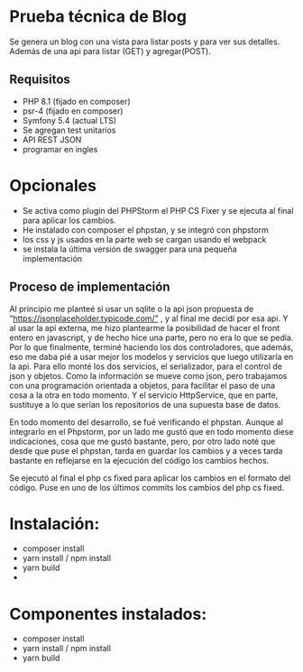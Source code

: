 # Prueba técnica de Blog

Se genera un blog con una vista para listar posts y para ver sus detalles. 
Además de una api para listar (GET) y agregar(POST).

## Requisitos

- PHP 8.1 (fijado en composer)
- psr-4 (fijado en composer)
- Symfony 5.4 (actual LTS)
- Se agregan test unitarios
- API REST JSON
- programar en ingles

# Opcionales
- Se activa como plugin del PHPStorm el PHP CS Fixer y se ejecuta al final para aplicar los cambios.
- He instalado con composer el phpstan, y se integró con phpstorm
- los css y js usados en la parte web se cargan usando el webpack
- se instala la última versión de swagger para una pequeña implementación

## Proceso de implementación

Al principio me planteé si usar un sqlite o la api json propuesta de “https://jsonplaceholder.typicode.com/” , y al final me decidí por esa api. Y al usar la api externa, me hizo plantearme la posibilidad de hacer el front entero en javascript, y de hecho hice una parte, pero no era lo que se pedía. Por lo que finalmente, terminé haciendo los dos controladores, que además, eso me daba pié a usar mejor los modelos y servicios que luego utilizaría en la api.
Para ello monté los dos servicios, el serializador, para el control de json y objetos. Como la información se mueve como json, pero trabajamos con una programación orientada a objetos, para facilitar el paso de una cosa a la otra en todo momento. Y el servicio HttpService, que en parte, sustituye a lo que serían los repositorios de una supuesta base de datos.

En todo momento del desarrollo, se fué verificando el phpstan. Aunque al integrarlo en el Phpstorm, por un lado me gustó que en todo momento diese indicaciones, cosa que me gustó bastante, pero, por otro lado noté que desde que puse el phpstan, tarda en guardar los cambios y a veces tarda bastante en reflejarse en la ejecución del código los cambios hechos.

Se ejecutó al final el php cs fixed para aplicar los cambios en el formato del código. Puse en uno de los últimos commits los cambios del php cs fixed.


# Instalación:
- composer install
- yarn install / npm install
- yarn build
- 
# Componentes instalados:
- composer install
- yarn install / npm install
- yarn build